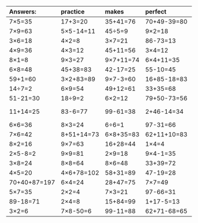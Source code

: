 | Answers: | practice | makes | perfect | ! |
| :--- | :--- | :--- | :--- | :--- |
| 7×5=35 | 17+3=20 | 35+41=76 | 70+49-39=80 | 7×9-37=26 | 
| 7×9=63 | 5×5-14=11 | 45÷5=9 | 9×2=18 | 74-44=30 | 
| 3×6=18 | 4×2=8 | 3×7=21 | 86-73=13 | 42÷7=6 | 
| 4×9=36 | 4×3=12 | 45+11=56 | 3×4=12 | 1×8=8 | 
| 8×1=8 | 9×3=27 | 9×7+11=74 | 6×4+11=35 | 4×5-6=14 | 
| 6×8=48 | 45+38=83 | 42-17=25 | 55-10=45 | 8×5=40 | 
| 59+1=60 | 3×2+83=89 | 9×7-3=60 | 16+85-18=83 | 5×4-5=15 | 
| 14÷7=2 | 6×9=54 | 49+12=61 | 33+35=68 | 10+31=41 | 
| 51-21=30 | 18÷9=2 | 6×2=12 | 79+50-73=56 | 66+45-36=75 | 
| 11+14=25 | 83-6=77 | 99-61=38 | 2+46-14=34 | 79+80-22=137 | 
| 6×6=36 | 8×3=24 | 6÷6=1 | 97-31=66 | 96-63=33 | 
| 7×6=42 | 8+51+14=73 | 6×8+35=83 | 62+11+10=83 | 4+76=80 | 
| 8×2=16 | 9×7=63 | 16+28=44 | 1×4=4 | 98-44=54 | 
| 2×5-8=2 | 9×9=81 | 2×9=18 | 9×4-1=35 | 6×3=18 | 
| 3×8=24 | 8×8=64 | 8×6=48 | 33+39=72 | 8×7=56 | 
| 4×5=20 | 4×6+78=102 | 58+31=89 | 47-19=28 | 2×7+33=47 | 
| 70+40+87=197 | 6×4=24 | 28+47=75 | 7×7=49 | 1×5=5 | 
| 5×7=35 | 2×2=4 | 7×3=21 | 97-66=31 | 33+58=91 | 
| 89-18=71 | 2×4=8 | 15+84=99 | 1+17-5=13 | 7×8=56 | 
| 3×2=6 | 7×8-50=6 | 99-11=88 | 62+71-68=65 | 1+71+38=110 | 
